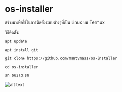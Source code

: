 # os-installer

สร้างมาเพื่อใช้ในการติดตั้งระบบต่างๆที่เป็น Linux บน Termux

วิธีติดตั้ง:
```
apt update
```
```
apt install git
```
```
git clone https://github.com/mantvmass/os-installer
```
```
cd os-installer
```
```
sh build.sh
```

![alt text](https://xn--72c9aoai7a4bxcd6c7l.com/wp-content/uploads/2019/03/%E0%B8%A0%E0%B8%B2%E0%B8%9E%E0%B8%9E%E0%B8%B7%E0%B9%89%E0%B8%99%E0%B8%AB%E0%B8%A5%E0%B8%B1%E0%B8%87-1.jpg?raw=true)

